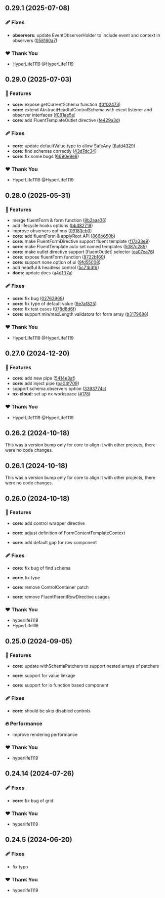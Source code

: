 ## 0.29.1 (2025-07-08)

### 🩹 Fixes

- **observers:** update EventObserverHolder to include event and context in observers ([058160a7](https://github.com/fluent-form/fluent-form/commit/058160a7))

### ❤️ Thank You

- HyperLife1119 @HyperLife1119

## 0.29.0 (2025-07-03)

### 🚀 Features

- **core:** expose getCurrentSchema function ([f3f02473](https://github.com/fluent-form/fluent-form/commit/f3f02473))
- **core:** extend AbstractHeadfulControlSchema with event listener and observer interfaces ([f081ae5e](https://github.com/fluent-form/fluent-form/commit/f081ae5e))
- **core:** add FluentTemplateOutlet directive ([fe429a3d](https://github.com/fluent-form/fluent-form/commit/fe429a3d))

### 🩹 Fixes

- **core:** update defaultValue type to allow SafeAny ([8afd4329](https://github.com/fluent-form/fluent-form/commit/8afd4329))
- **core:** find schemas correctly ([43d7dc34](https://github.com/fluent-form/fluent-form/commit/43d7dc34))
- **core:** fix some bugs ([6690e9e8](https://github.com/fluent-form/fluent-form/commit/6690e9e8))

### ❤️ Thank You

- HyperLife1119 @HyperLife1119

## 0.28.0 (2025-05-31)

### 🚀 Features

- merge fluentForm & form function ([8b2aaa36](https://github.com/fluent-form/fluent-form/commit/8b2aaa36))
- add lifecycle hooks options ([bb482719](https://github.com/fluent-form/fluent-form/commit/bb482719))
- improve observers options ([09183eb0](https://github.com/fluent-form/fluent-form/commit/09183eb0))
- **core:** add fluentForm & applyRoot API ([866b650b](https://github.com/fluent-form/fluent-form/commit/866b650b))
- **core:** make FluentFormDirective support fluent template ([f17a33e9](https://github.com/fluent-form/fluent-form/commit/f17a33e9))
- **core:** make FluentTemplate auto set named templates ([5087c285](https://github.com/fluent-form/fluent-form/commit/5087c285))
- **core:** make outlet directive support [fluentOutlet] selector ([ca07ca76](https://github.com/fluent-form/fluent-form/commit/ca07ca76))
- **core:** expose fluentForm function ([8722b169](https://github.com/fluent-form/fluent-form/commit/8722b169))
- **core:** support none option of ui ([9fd55008](https://github.com/fluent-form/fluent-form/commit/9fd55008))
- add headful & headless control ([5c71b3f6](https://github.com/fluent-form/fluent-form/commit/5c71b3f6))
- **docs:** update docs ([a4d1ff7a](https://github.com/fluent-form/fluent-form/commit/a4d1ff7a))

### 🩹 Fixes

- **core:** fix bug ([02763968](https://github.com/fluent-form/fluent-form/commit/02763968))
- **core:** fix type of default value ([9e7af825](https://github.com/fluent-form/fluent-form/commit/9e7af825))
- **core:** fix test cases ([078d8d6f](https://github.com/fluent-form/fluent-form/commit/078d8d6f))
- **core:** support min/maxLength validators for form array ([b3179688](https://github.com/fluent-form/fluent-form/commit/b3179688))

### ❤️ Thank You

- HyperLife1119 @HyperLife1119

## 0.27.0 (2024-12-20)

### 🚀 Features

- **core:** add new pipe ([5414e3af](https://github.com/fluent-form/fluent-form/commit/5414e3af))
- **core:** add inject pipe ([ba04f709](https://github.com/fluent-form/fluent-form/commit/ba04f709))
- support schema.observers option ([3393774c](https://github.com/fluent-form/fluent-form/commit/3393774c))
- **nx-cloud:** set up nx workspace ([#178](https://github.com/fluent-form/fluent-form/pull/178))

### ❤️ Thank You

- HyperLife1119 @HyperLife1119

## 0.26.2 (2024-10-18)

This was a version bump only for core to align it with other projects, there were no code changes.

## 0.26.1 (2024-10-18)

This was a version bump only for core to align it with other projects, there were no code changes.

## 0.26.0 (2024-10-18)


### 🚀 Features

- **core:** add control wrapper directive

- **core:** adjust definition of FormContentTemplateContext

- **core:** add default gap for row component


### 🩹 Fixes

- **core:** fix bug of find schema

- **core:** fix type

- **core:** remove ControlContainer patch

- **core:** remove FluentParentRowDirective usages


### ❤️  Thank You

- hyperlife1119
- HyperLifelll9

## 0.25.0 (2024-09-05)


### 🚀 Features

- **core:** update withSchemaPatchers to support nested arrays of patchers

- **core:** support for value linkage

- **core:** support for io function based component


### 🩹 Fixes

- **core:** should be skip disabled controls


### 🔥 Performance

- improve rendering performance


### ❤️  Thank You

- hyperlife1119

## 0.24.14 (2024-07-26)


### 🩹 Fixes

- **core:** fix bug of grid


### ❤️  Thank You

- hyperlife1119

## 0.24.5 (2024-06-20)


### 🩹 Fixes

- fix typo


### ❤️  Thank You

- hyperlife1119

